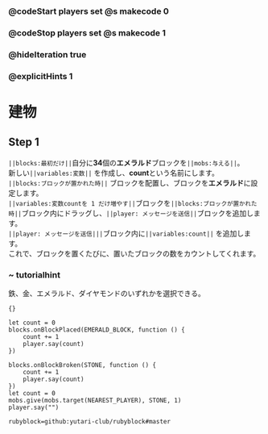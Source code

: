 ### @codeStart players set @s makecode 0
### @codeStop players set @s makecode 1

### @hideIteration true 
### @explicitHints 1


# 建物
<!-- # Building -->


## Step 1
 ``||blocks:最初だけ||``自分に**34**個の**エメラルド**ブロックを``||mobs:与える||``。<br>
新しい``||variables:変数||`` を作成し、**count**という名前にします。<br>
``||blocks:ブロックが置かれた時||`` ブロックを配置し、ブロックを**エメラルド**に設定します。<br>
``||variables:変数countを 1 だけ増やす||``ブロックを``||blocks:ブロックが置かれた時||``ブロック内にドラッグし、``||player: メッセージを送信||``ブロックを追加します。<br>
``||player: メッセージを送信|||``ブロック内に``||variables:count||`` を追加します。<br>
これで、ブロックを置くたびに、置いたブロックの数をカウントしてくれます。<br>

<!-- ``||mobs:Give||`` yourself at least **34 emerald** blocks. <br>
Create a new ``||variable||`` and name it **count**.  <br>
Get an ``||blocks:on block placed||`` block and set it to **emerald**. <br>
Drag the ``||change count||`` block inside the ``||blocks: on block placed||`` and add ``||player: say||`` block. <br>
Add ``||count||`` inside the ``||player: say||`` block.  <br>
This way whenever you place blocks, the game will be counting how many blocks you placed.  -->

### ~ tutorialhint 
鉄、金、エメラルド、ダイヤモンドのいずれかを選択できる。
<!-- You can select iron, gold, emerald or diamond.  -->

```template
{}
``` 
```blocks
let count = 0
blocks.onBlockPlaced(EMERALD_BLOCK, function () {
    count += 1
    player.say(count)
})

```

```ghost
blocks.onBlockBroken(STONE, function () {
    count += 1
    player.say(count)
})
let count = 0
mobs.give(mobs.target(NEAREST_PLAYER), STONE, 1)
player.say("")
```
```package
rubyblock=github:yutari-club/rubyblock#master
```

